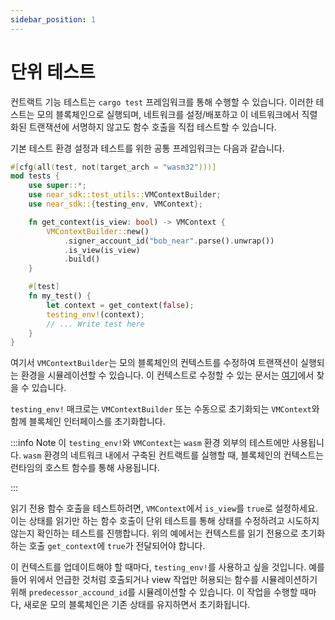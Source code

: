 ```yaml
---
sidebar_position: 1
---
```


# 단위 테스트

컨트랙트 기능 테스트는 `cargo test` 프레임워크를 통해 수행할 수 있습니다. 이러한 테스트는 모의 블록체인으로 실행되며, 네트워크를 설정/배포하고 이 네트워크에서 직렬화된 트랜잭션에 서명하지 않고도 함수 호출을 직접 테스트할 수 있습니다.

기본 테스트 환경 설정과 테스트를 위한 공통 프레임워크는 다음과 같습니다.

```rust
#[cfg(all(test, not(target_arch = "wasm32")))]
mod tests {
    use super::*;
    use near_sdk::test_utils::VMContextBuilder;
    use near_sdk::{testing_env, VMContext};

    fn get_context(is_view: bool) -> VMContext {
        VMContextBuilder::new()
            .signer_account_id("bob_near".parse().unwrap())
            .is_view(is_view)
            .build()
    }

    #[test]
    fn my_test() {
        let context = get_context(false);
        testing_env!(context);
        // ... Write test here
    }
}
```

여기서 `VMContextBuilder`는 모의 블록체인의 컨텍스트를 수정하여 트랜잭션이 실행되는 환경을 시뮬레이션할 수 있습니다. 이 컨텍스트로 수정할 수 있는 문서는 [여기](https://docs.rs/near-sdk/latest/near_sdk/struct.VMContext.html)에서 찾을 수 있습니다.

`testing_env!` 매크로는 `VMContextBuilder` 또는 수동으로 초기화되는 `VMContext`와 함께 블록체인 인터페이스를 초기화합니다.

:::info Note
이 `testing_env!`와 `VMContext`는 `wasm` 환경 외부의 테스트에만 사용됩니다. `wasm` 환경의 네트워크 내에서 구축된 컨트랙트를 실행할 때, 블록체인의 컨텍스트는 런타임의 호스트 함수를 통해 사용됩니다.

:::

읽기 전용 함수 호출을 테스트하려면, `VMContext`에서 `is_view`를 `true`로 설정하세요. 이는 상태를 읽기만 하는 함수 호출이 단위 테스트를 통해 상태를 수정하려고 시도하지 않는지 확인하는 테스트를 진행합니다. 위의 예에서는 컨텍스트를 읽기 전용으로 초기화하는 호출 `get_context`에 `true`가 전달되어야 합니다.

이 컨텍스트를 업데이트해야 할 때마다, `testing_env!`를 사용하고 싶을 것입니다. 예를 들어 위에서 언급한 것처럼 호출되거나 view 작업만 허용되는 함수를 시뮬레이션하기 위해 `predecessor_accound_id`를 시뮬레이션할 수 있습니다. 이 작업을 수행할 때마다, 새로운 모의 블록체인은 기존 상태를 유지하면서 초기화됩니다.
